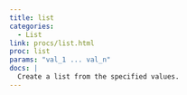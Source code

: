```yaml
---
title: list
categories: 
  - List
link: procs/list.html
proc: list
params: "val_1 ... val_n"
docs: |
  Create a list from the specified values.
---
```

